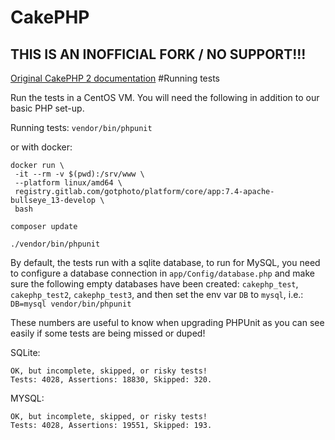 # CakePHP

## THIS IS AN INOFFICIAL FORK / NO SUPPORT!!!

[Original CakePHP 2 documentation](https://book.cakephp.org/2/en/contributing/documentation.html)
#Running tests

Run the tests in a CentOS VM. You will need the following in addition to our basic PHP set-up.

Running tests:
`vendor/bin/phpunit`

or with docker:
```
docker run \
 -it --rm -v $(pwd):/srv/www \
 --platform linux/amd64 \
 registry.gitlab.com/gotphoto/platform/core/app:7.4-apache-bullseye_13-develop \
 bash

composer update

./vendor/bin/phpunit
```

By default, the tests run with a sqlite database, to run for MySQL, you need to configure a database connection in `app/Config/database.php` and make sure the following empty databases have been created:
`cakephp_test`, `cakephp_test2`, `cakephp_test3`, and then set the env var `DB` to `mysql`, i.e.:
`DB=mysql vendor/bin/phpunit`

These numbers are useful to know when upgrading PHPUnit as you can see easily if some tests are being missed or duped!

SQLite:
```
OK, but incomplete, skipped, or risky tests!
Tests: 4028, Assertions: 18830, Skipped: 320.
```

MYSQL:
```
OK, but incomplete, skipped, or risky tests!
Tests: 4028, Assertions: 19551, Skipped: 193.
```
